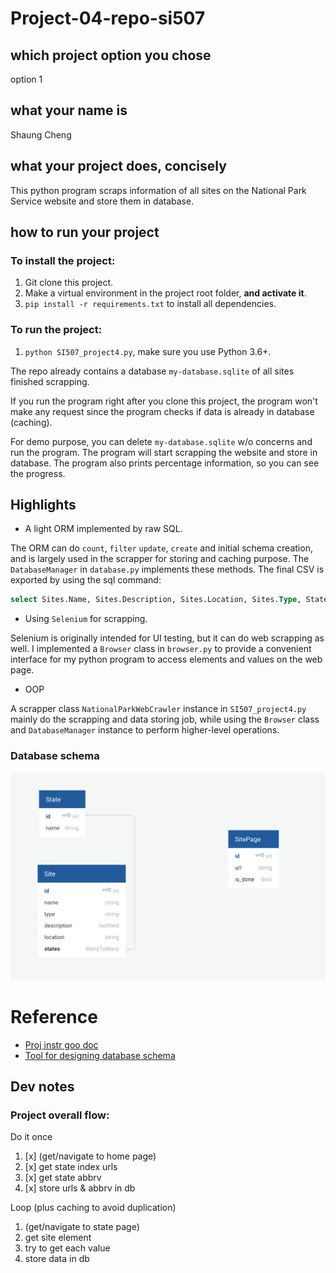 # Project-04-repo-si507

## which project option you chose
option 1

## what your name is
Shaung Cheng

## what your project does, concisely
This python program scraps information of all sites on the National Park Service website and store them in database.

## how to run your project

### To install the project:

1. Git clone this project.
1. Make a virtual environment in the project root folder, **and activate it**.
1. `pip install -r requirements.txt` to install all dependencies.

### To run the project:

1. `python SI507_project4.py`, make sure you use Python 3.6+.

The repo already contains a database `my-database.sqlite` of all sites finished scrapping. 

If you run the program right after you clone this project, the program won't make any request since the program checks if data is already in database (caching). 

For demo purpose, you can delete `my-database.sqlite` w/o concerns and run the program. The program will start scrapping the website and store in database. The program also prints percentage information, so you can see the progress.

## Highlights

- A light ORM implemented by raw SQL.

The ORM can do `count`, `filter` `update`, `create` and initial schema creation, and is largely used in the scrapper for storing and caching purpose. The `DatabaseManager` in `database.py` implements these methods. The final CSV is exported by using the sql command:

```sql
select Sites.Name, Sites.Description, Sites.Location, Sites.Type, States.Name AS `State` from Sites join States on Sites.StateID = States.id;
```

- Using `Selenium` for scrapping.

Selenium is originally intended for UI testing, but it can do web scrapping as well. I implemented a `Browser` class in `browser.py` to provide a convenient interface for my python program to access elements and values on the web page.

- OOP

A scrapper class `NationalParkWebCrawler` instance in `SI507_project4.py` mainly do the scrapping and data storing job, while using the `Browser` class and `DatabaseManager` instance to perform higher-level operations.

### Database schema
![database schema](db-schema.png)



# Reference 

- [Proj instr goo doc](https://docs.google.com/document/d/12ysom92FnaIamL38yiYrno7alWyCoRIStK-ME8ORD3Q/edit#)
- [Tool for designing database schema](https://app.quickdatabasediagrams.com/#/d/oo35Ob)

## Dev notes

### Project overall flow:

Do it once

1. [x] (get/navigate to home page)
1. [x] get state index urls
1. [x] get state abbrv
1. [x] store urls & abbrv in db

Loop (plus caching to avoid duplication)

1. (get/navigate to state page)
1. get site element
1. try to get each value
1. store data in db